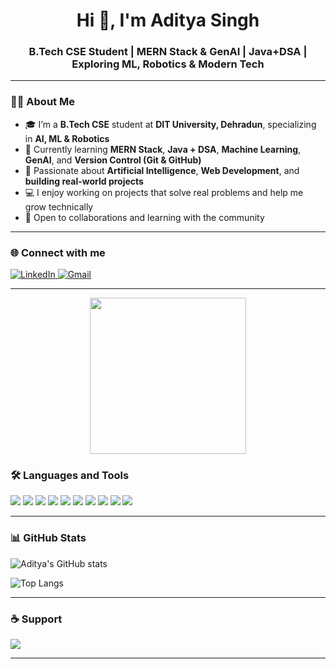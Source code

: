 <h1 align="center">Hi 👋, I'm Aditya Singh</h1>
<h3 align="center">B.Tech CSE Student | MERN Stack & GenAI | Java+DSA | Exploring ML, Robotics & Modern Tech</h3>

---

### 👨‍🎓 About Me

- 🎓 I’m a **B.Tech CSE** student at **DIT University, Dehradun**, specializing in **AI, ML & Robotics**  
- 🚀 Currently learning **MERN Stack**, **Java + DSA**, **Machine Learning**, **GenAI**, and **Version Control (Git & GitHub)**
- 🤖 Passionate about **Artificial Intelligence**, **Web Development**, and **building real-world projects**
- 💻 I enjoy working on projects that solve real problems and help me grow technically
- 🌱 Open to collaborations and learning with the community

---

### 🌐 Connect with me

<p align="left">
  <a href="https://www.linkedin.com/in/aditya-singh-261201225" target="_blank">
    <img alt="LinkedIn" src="https://img.shields.io/badge/LinkedIn-%230077B5.svg?style=flat&logo=linkedin&logoColor=white" />
  </a>
  <a href="mailto:adityasinghr651@gmail.com">
    <img alt="Gmail" src="https://img.shields.io/badge/Gmail-D14836?style=flat&logo=gmail&logoColor=white" />
  </a>
</p>

---
<p align="center">
  <img src="https://media.giphy.com/media/qgQUggAC3Pfv687qPC/giphy.gif" width="250" />
</p>


### 🛠️ Languages and Tools

<p align="left">
  <img src="https://img.shields.io/badge/Java-007396?style=flat&logo=java&logoColor=white"/>
  <img src="https://img.shields.io/badge/JavaScript-F7DF1E?style=flat&logo=javascript&logoColor=black"/>
  <img src="https://img.shields.io/badge/React-20232A?style=flat&logo=react&logoColor=61DAFB"/>
  <img src="https://img.shields.io/badge/Node.js-339933?style=flat&logo=nodedotjs&logoColor=white"/>
  <img src="https://img.shields.io/badge/Express.js-000000?style=flat&logo=express&logoColor=white"/>
  <img src="https://img.shields.io/badge/MongoDB-4EA94B?style=flat&logo=mongodb&logoColor=white"/>
  <img src="https://img.shields.io/badge/Git-F05032?style=flat&logo=git&logoColor=white"/>
  <img src="https://img.shields.io/badge/GitHub-181717?style=flat&logo=github&logoColor=white"/>
  <img src="https://img.shields.io/badge/TailwindCSS-38B2AC?style=flat&logo=tailwind-css&logoColor=white"/>
  <img src="https://img.shields.io/badge/C%2B%2B-00599C?style=flat&logo=c%2B%2B&logoColor=white"/>
</p>

---

### 📊 GitHub Stats

<p align="left">
  <img src="https://github-readme-stats.vercel.app/api?username=adityasinghr651&show_icons=true&theme=radical" alt="Aditya's GitHub stats" />
</p>

<p align="left">
  <img src="https://github-readme-stats.vercel.app/api/top-langs/?username=adityasinghr651&layout=compact&theme=radical" alt="Top Langs" />
</p>

---

### ☕ Support

<p>
  <a href="https://www.buymeacoffee.com/">
    <img src="https://img.shields.io/badge/Buy%20me%20a%20coffee-FFDD00?style=flat&logo=buy-me-a-coffee&logoColor=black" />
  </a>
</p>

---

